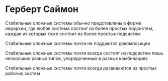 Герберт Саймон
==============
Стабильные сложные системы обычно представлены в форме иерархии, где
любая система состоит из более простых подсистем, каждая из которых тоже
состоит из более простых подсистем

Стабильные сложные системы почти не поддаются декомпозиции

Стабильные сложные системы почти всегда состоят из подсистем лишь
нескольких разных типов, упорядоченных в разных комбинациях

Стабильные сложные системы почти всегда развиваются из простых рабочих
систем
